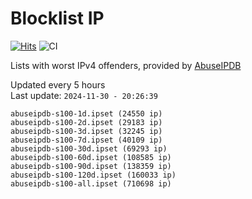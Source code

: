 # Blocklist IP

[![Hits](https://hits.seeyoufarm.com/api/count/incr/badge.svg?url=https%3A%2F%2Fgithub.com%2Fborestad%2Fblocklist-ip%2F&count_bg=%2379C83D&title_bg=%23555555&icon=&icon_color=%23E7E7E7&title=hits&edge_flat=false)](https://hits.seeyoufarm.com)  ![CI](https://img.shields.io/github/workflow/status/borestad/blocklist-ip/CI?style=flat-square)

Lists with worst IPv4 offenders, provided by [AbuseIPDB](https://www.abuseipdb.com/)

<!-- FOOTER-PLACEHOLDER -->
Updated every 5 hours<br>
Last update: `2024-11-30 - 20:26:39`
```
abuseipdb-s100-1d.ipset (24550 ip)
abuseipdb-s100-2d.ipset (29183 ip)
abuseipdb-s100-3d.ipset (32245 ip)
abuseipdb-s100-7d.ipset (40109 ip)
abuseipdb-s100-30d.ipset (69293 ip)
abuseipdb-s100-60d.ipset (108585 ip)
abuseipdb-s100-90d.ipset (138359 ip)
abuseipdb-s100-120d.ipset (160033 ip)
abuseipdb-s100-all.ipset (710698 ip)
```
